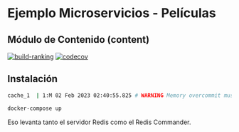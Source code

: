 
# Ejemplo Microservicios - Películas

## Módulo de Contenido (content)

[![build-ranking](https://github.com/uqbar-project/eg-peliculas-microservicios/actions/workflows/build-ranking.yml/badge.svg)](https://github.com/uqbar-project/eg-peliculas-microservicios/actions/workflows/build-ranking.yml) [![codecov](https://codecov.io/gh/uqbar-project/eg-peliculas-microservicios/branch/master/graph/badge.svg?token=VGXucKfbqn&flag=content)](https://codecov.io/gh/uqbar-project/eg-peliculas-microservicios)


## Instalación

```bash
cache_1  | 1:M 02 Feb 2023 02:40:55.825 # WARNING Memory overcommit must be enabled! Without it, a background save or replication may fail under low memory condition. Being disabled, it can can also cause failures without low memory condition, see https://github.com/jemalloc/jemalloc/issues/1328. To fix this issue add 'vm.overcommit_memory = 1' to /etc/sysctl.conf and then reboot or run the command 'sysctl vm.overcommit_memory=1' for this to take effect.
```

```bash
docker-compose up
```

Eso levanta tanto el servidor Redis como el Redis Commander.
